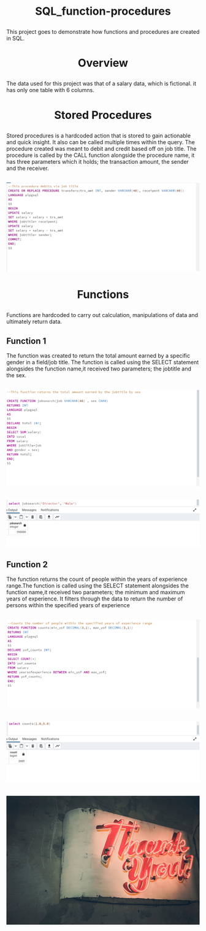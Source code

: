# <p align="center" style="margin-top: 0px;"> SQL_function-procedures
This project goes to demonstrate how functions and procedures are created in SQL.

# <p align="center" style="margin-top: 0px;"> Overview
The data used for this project was that of a salary data, which is fictional.  it has only one table with 6 columns.

# <p align="center" style="margin-top: 0px;"> Stored Procedures
Stored procedures is a hardcoded action that is stored to gain actionable and quick insight. It also can be called multiple times within the query. The procedure created was meant to debit and credit based off on job title.
The procedure is called by the CALL function alongside the procedure name, it has three parameters which it holds; the transaction amount, the sender and the receiver.

![](procedure.png)
---

# <p align="center" style="margin-top: 0px;"> Functions
Functions are hardcoded to carry out calculation, manipulations of data and ultimately return data.
## Function 1
The function was created to return the total amount earned by a specific gender in a field/job title. The function is called using the SELECT statement alongsides the function name,it received two parameters; the jobtitle and the sex.

![](function_1_query.png)
--
![](function_1_output.png)
---

## Function 2
The function returns the count of people within the years of experience range.The function is called using the SELECT statement alongsides the function name,it received two parameters; the minimum and maximum years of experience. It filters through the data to return the number of persons within the specified years of experience

![](function_2_query.png)
--
![](function_2_output.png)
---

![](sql_thanks.jpg)
--
